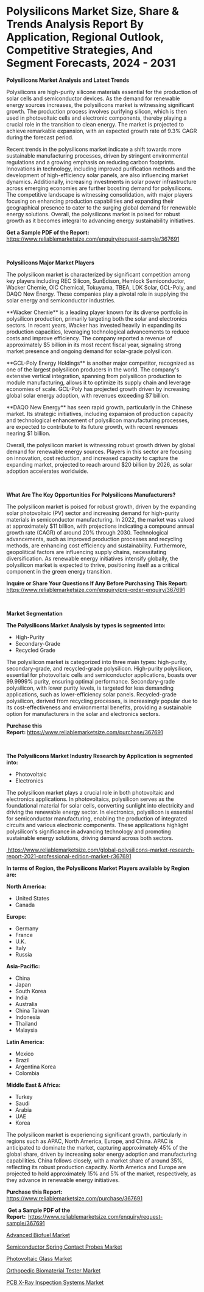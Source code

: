 <p><h1>Polysilicons Market Size, Share & Trends Analysis Report By Application, Regional Outlook, Competitive Strategies, And Segment Forecasts, 2024 - 2031</h1></p><p><strong>Polysilicons Market Analysis and Latest Trends</strong></p>
<p><p>Polysilicons are high-purity silicone materials essential for the production of solar cells and semiconductor devices. As the demand for renewable energy sources increases, the polysilicons market is witnessing significant growth. The production process involves purifying silicon, which is then used in photovoltaic cells and electronic components, thereby playing a crucial role in the transition to clean energy. The market is projected to achieve remarkable expansion, with an expected growth rate of 9.3% CAGR during the forecast period.</p><p>Recent trends in the polysilicons market indicate a shift towards more sustainable manufacturing processes, driven by stringent environmental regulations and a growing emphasis on reducing carbon footprints. Innovations in technology, including improved purification methods and the development of high-efficiency solar panels, are also influencing market dynamics. Additionally, increasing investments in solar power infrastructure across emerging economies are further boosting demand for polysilicons. The competitive landscape is witnessing consolidation, with major players focusing on enhancing production capabilities and expanding their geographical presence to cater to the surging global demand for renewable energy solutions. Overall, the polysilicons market is poised for robust growth as it becomes integral to advancing energy sustainability initiatives.</p></p>
<p><strong>Get a Sample PDF of the Report:&nbsp;</strong> <a href="https://www.reliablemarketsize.com/enquiry/request-sample/367691?utm_campaign=1105&utm_medium=2&utm_source=Github&utm_content=ia&utm_term=26102024&utm_id=polysilicons">https://www.reliablemarketsize.com/enquiry/request-sample/367691</a></p>
<p>&nbsp;</p>
<p><strong>Polysilicons Major Market Players</strong></p>
<p><p>The polysilicon market is characterized by significant competition among key players including REC Silicon, SunEdison, Hemlock Semiconductor, Wacker Chemie, OIC Chemical, Tokuyama, TBEA, LDK Solar, GCL-Poly, and DAQO New Energy. These companies play a pivotal role in supplying the solar energy and semiconductor industries.</p><p>**Wacker Chemie** is a leading player known for its diverse portfolio in polysilicon production, primarily targeting both the solar and electronics sectors. In recent years, Wacker has invested heavily in expanding its production capacities, leveraging technological advancements to reduce costs and improve efficiency. The company reported a revenue of approximately $5 billion in its most recent fiscal year, signaling strong market presence and ongoing demand for solar-grade polysilicon.</p><p>**GCL-Poly Energy Holdings** is another major competitor, recognized as one of the largest polysilicon producers in the world. The company's extensive vertical integration, spanning from polysilicon production to module manufacturing, allows it to optimize its supply chain and leverage economies of scale. GCL-Poly has projected growth driven by increasing global solar energy adoption, with revenues exceeding $7 billion.</p><p>**DAQO New Energy** has seen rapid growth, particularly in the Chinese market. Its strategic initiatives, including expansion of production capacity and technological enhancement of polysilicon manufacturing processes, are expected to contribute to its future growth, with recent revenues nearing $1 billion.</p><p>Overall, the polysilicon market is witnessing robust growth driven by global demand for renewable energy sources. Players in this sector are focusing on innovation, cost reduction, and increased capacity to capture the expanding market, projected to reach around $20 billion by 2026, as solar adoption accelerates worldwide.</p></p>
<p>&nbsp;</p>
<p><strong>What Are The Key Opportunities For Polysilicons Manufacturers?</strong></p>
<p><p>The polysilicon market is poised for robust growth, driven by the expanding solar photovoltaic (PV) sector and increasing demand for high-purity materials in semiconductor manufacturing. In 2022, the market was valued at approximately $11 billion, with projections indicating a compound annual growth rate (CAGR) of around 20% through 2030. Technological advancements, such as improved production processes and recycling methods, are enhancing cost efficiency and sustainability. Furthermore, geopolitical factors are influencing supply chains, necessitating diversification. As renewable energy initiatives intensify globally, the polysilicon market is expected to thrive, positioning itself as a critical component in the green energy transition.</p></p>
<p><strong>Inquire or Share Your Questions If Any Before Purchasing This Report:</strong> <a href="https://www.reliablemarketsize.com/enquiry/pre-order-enquiry/367691?utm_campaign=1105&utm_medium=2&utm_source=Github&utm_content=ia&utm_term=26102024&utm_id=polysilicons">https://www.reliablemarketsize.com/enquiry/pre-order-enquiry/367691</a></p>
<p>&nbsp;</p>
<p><strong>Market Segmentation</strong></p>
<p><strong>The Polysilicons Market Analysis by types is segmented into:</strong></p>
<p><ul><li>High-Purity</li><li>Secondary-Grade</li><li>Recycled Grade</li></ul></p>
<p><p>The polysilicon market is categorized into three main types: high-purity, secondary-grade, and recycled-grade polysilicon. High-purity polysilicon, essential for photovoltaic cells and semiconductor applications, boasts over 99.9999% purity, ensuring optimal performance. Secondary-grade polysilicon, with lower purity levels, is targeted for less demanding applications, such as lower-efficiency solar panels. Recycled-grade polysilicon, derived from recycling processes, is increasingly popular due to its cost-effectiveness and environmental benefits, providing a sustainable option for manufacturers in the solar and electronics sectors.</p></p>
<p><strong>Purchase this Report:&nbsp;</strong><a href="https://www.reliablemarketsize.com/purchase/367691?utm_campaign=1105&utm_medium=2&utm_source=Github&utm_content=ia&utm_term=26102024&utm_id=polysilicons">https://www.reliablemarketsize.com/purchase/367691</a></p>
<p>&nbsp;</p>
<p><strong>The Polysilicons Market Industry Research by Application is segmented into:</strong></p>
<p><ul><li>Photovoltaic</li><li>Electronics</li></ul></p>
<p><p>The polysilicon market plays a crucial role in both photovoltaic and electronics applications. In photovoltaics, polysilicon serves as the foundational material for solar cells, converting sunlight into electricity and driving the renewable energy sector. In electronics, polysilicon is essential for semiconductor manufacturing, enabling the production of integrated circuits and various electronic components. These applications highlight polysilicon's significance in advancing technology and promoting sustainable energy solutions, driving demand across both sectors.</p></p>
<p><a href="https://www.reliablemarketsize.com/global-polysilicons-market-research-report-2021-professional-edition-market-r367691?utm_campaign=1105&utm_medium=2&utm_source=Github&utm_content=ia&utm_term=26102024&utm_id=polysilicons">&nbsp;https://www.reliablemarketsize.com/global-polysilicons-market-research-report-2021-professional-edition-market-r367691</a></p>
<p><strong>In terms of Region, the Polysilicons Market Players available by Region are:</strong></p>
<p>
    <p> <strong> North America: </strong>
        <ul>
            <li>United States</li>
            <li>Canada</li>
        </ul>
        </p> 
    <p> <strong> Europe: </strong>
        <ul>
            <li>Germany</li>
            <li>France</li>
            <li>U.K.</li>
            <li>Italy</li>
            <li>Russia</li>
        </ul>
        </p> 
    <p> <strong> Asia-Pacific: </strong>
        <ul>
            <li>China</li>
            <li>Japan</li>
            <li>South Korea</li>
            <li>India</li>
            <li>Australia</li>
            <li>China Taiwan</li>
            <li>Indonesia</li>
            <li>Thailand</li>
            <li>Malaysia</li>
        </ul>
        </p> 
    <p> <strong> Latin America: </strong>
        <ul>
            <li>Mexico</li>
            <li>Brazil</li>
            <li>Argentina Korea</li>
            <li>Colombia</li>
        </ul>
        </p> 
    <p> <strong> Middle East & Africa: </strong>
        <ul>
            <li>Turkey</li>
            <li>Saudi</li>
            <li>Arabia</li>
            <li>UAE</li>
            <li>Korea</li>
        </ul>
    </p>
    </p>
<p><p>The polysilicon market is experiencing significant growth, particularly in regions such as APAC, North America, Europe, and China. APAC is anticipated to dominate the market, capturing approximately 45% of the global share, driven by increasing solar energy adoption and manufacturing capabilities. China follows closely, with a market share of around 35%, reflecting its robust production capacity. North America and Europe are projected to hold approximately 15% and 5% of the market, respectively, as they advance in renewable energy initiatives.</p></p>
<p><strong>Purchase this Report: </strong><a href="https://www.reliablemarketsize.com/purchase/367691?utm_campaign=1105&utm_medium=2&utm_source=Github&utm_content=ia&utm_term=26102024&utm_id=polysilicons">https://www.reliablemarketsize.com/purchase/367691</a></p>
<p>&nbsp;<strong>Get a Sample PDF of the Report:&nbsp;&nbsp;</strong><a href="https://www.reliablemarketsize.com/enquiry/request-sample/367691?utm_campaign=1105&utm_medium=2&utm_source=Github&utm_content=ia&utm_term=26102024&utm_id=polysilicons">https://www.reliablemarketsize.com/enquiry/request-sample/367691</a></p>
<p><strong></strong></p>
<p><p><a href="https://github.com/judesaxav/Market-Research-Report-List-1/blob/main/advanced-biofuel-market.md?utm_campaign=1105&utm_medium=2&utm_source=Github&utm_content=ia&utm_term=26102024&utm_id=polysilicons">Advanced Biofuel Market</a></p><p><a href="https://www.linkedin.com/pulse/semiconductor-spring-contact-probes-landscape-product-spectrum-9cqwc?utm_campaign=1105&utm_medium=2&utm_source=Github&utm_content=ia&utm_term=26102024&utm_id=polysilicons">Semiconductor Spring Contact Probes Market</a></p><p><a href="https://github.com/caetlinivcar/Market-Research-Report-List-1/blob/main/photovoltaic-glass-market.md?utm_campaign=1105&utm_medium=2&utm_source=Github&utm_content=ia&utm_term=26102024&utm_id=polysilicons">Photovoltaic Glass Market</a></p><p><a href="https://www.linkedin.com/pulse/orthopedic-biomaterial-tester-market-trends-focusing-insight-rihmf?utm_campaign=1105&utm_medium=2&utm_source=Github&utm_content=ia&utm_term=26102024&utm_id=polysilicons">Orthopedic Biomaterial Tester Market</a></p><p><a href="https://www.linkedin.com/pulse/decoding-pcb-x-ray-inspection-systems-industry-dynamics-strategic-fhjwc?utm_campaign=1105&utm_medium=2&utm_source=Github&utm_content=ia&utm_term=26102024&utm_id=polysilicons">PCB X-Ray Inspection Systems Market</a></p></p>